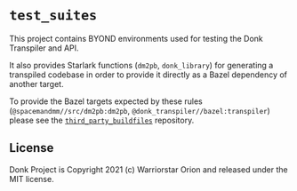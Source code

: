 # `test_suites`

This project contains BYOND environments used for testing the Donk Transpiler and API.

It also provides Starlark functions (`dm2pb`, `donk_library`) for generating
a transpiled codebase in order to provide it directly as a Bazel dependency
of another target.

To provide the Bazel targets expected by these rules
(`@spacemandmm//src/dm2pb:dm2pb`, `@donk_transpiler//bazel:transpiler`)
please see the [`third_party_buildfiles`][tpb] repository.

[tpb]: [https://github.com/warriorstar-orion/third_party_buildfiles.

## License

Donk Project is Copyright 2021 (c) Warriorstar Orion and released under the
MIT license.
